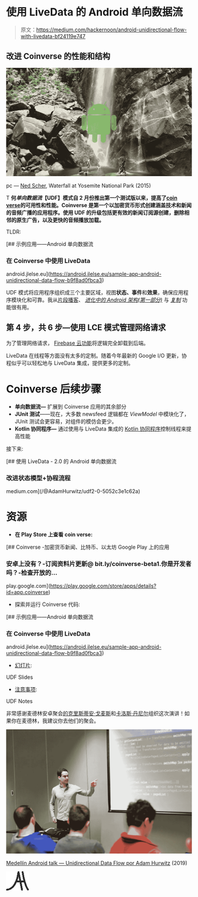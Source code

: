 # 使用 LiveData 的 Android 单向数据流

> 原文：<https://medium.com/hackernoon/android-unidirectional-flow-with-livedata-bf24119e747>

## 改进 Coinverse 的性能和结构

![](img/bc6e9a85f753d73ed027338760f19314.png)

pc — [Ned Scher](https://www.linkedin.com/in/ned-scher-60bbb152/), Waterfall at Yosemite National Park (2015)

T **何*单向数据流*【UDF】模式自 2 月份推出第一个测试版以来，提高了**[**coin verse**](https://play.google.com/store/apps/details?id=app.coinverse)**的可用性和性能。Coinverse 是第一个以加密货币形式创建涵盖技术和新闻的音频广播的应用程序。使用 UDF 的升级包括更有效的新闻订阅源创建，删除相邻的原生广告，以及更快的音频播放加载。**

TLDR:

[](https://android.jlelse.eu/sample-app-android-unidirectional-data-flow-b9f8ad0fbca3) [## 示例应用——Android 单向数据流

### 在 Coinverse 中使用 LiveData

android.jlelse.eu](https://android.jlelse.eu/sample-app-android-unidirectional-data-flow-b9f8ad0fbca3) 

UDF 模式将应用程序组织成三个主要区域，视图**状态、事件**和**效果**，确保应用程序模块化和可靠。我从[片段播客](https://fragmentedpodcast.com)、 [*进化中的 Android 架构(第一部分)*](https://fragmentedpodcast.com/episodes/148/) 与 [*复制*](https://medium.com/u/b85c7e530b1f#copying) 功能很有用。

## 第 4 步，共 6 步—使用 LCE 模式管理网络请求

为了管理网络请求， [Firebase 云功能](https://medium.com/u/b85c7e530b1f#call_the_function)将逻辑完全卸载到后端。

LiveData 在线程等方面没有太多的定制。随着今年最新的 Google I/O 更新，协程似乎可以轻松地与 LiveData 集成，提供更多的定制。

# Coinverse 后续步骤

*   **单向数据流—** 扩展到 Coinverse 应用的其余部分
*   **JUnit 测试**——现在，大多数 newsfeed 逻辑都在 *ViewModel* 中模块化了，JUnit 测试会更容易，对组件的模仿会更少。
*   **Kotlin 协同程序—** 通过使用与 LiveData 集成的 [Kotlin 协同程序](https://developer.android.com/kotlin/coroutines)控制线程来提高性能

接下来:

[](/@AdamHurwitz/udf2-0-5052c3e1c62a) [## 使用 LiveData - 2.0 的 Android 单向数据流

### 改进状态模型+协程流程

medium.com](/@AdamHurwitz/udf2-0-5052c3e1c62a) 

# 资源

*   **在 Play Store 上查看 coin verse:**

[](https://play.google.com/store/apps/details?id=app.coinverse) [## Coinverse -加密货币新闻、比特币、以太坊 Google Play 上的应用

### 安卓上没有？-订阅资料片更新@ bit.ly/coinverse-beta1.你是开发者吗？-检查开放的…

play.google.com](https://play.google.com/store/apps/details?id=app.coinverse) 

*   探索并运行 Coinverse 代码:

[](https://android.jlelse.eu/sample-app-android-unidirectional-data-flow-b9f8ad0fbca3) [## 示例应用——Android 单向数据流

### 在 Coinverse 中使用 LiveData

android.jlelse.eu](https://android.jlelse.eu/sample-app-android-unidirectional-data-flow-b9f8ad0fbca3) 

*   [幻灯片](https://docs.google.com/presentation/d/1bj-lG2ghJO5EVIJRrCt3eH-lZsz8ChPc1hVXZ_KYpD8?rm=minimal):

UDF Slides

*   [注意事项](https://docs.google.com/document/d/13fmrGJbGHNEPo3FN7IDmwQjxjXK3qoACSRqjyawV32k?rm=minimal):

UDF Notes

非常感谢麦德林安卓聚会[的](https://www.meetup.com/Medellin-Android/)[克里斯蒂安·戈麦斯](https://twitter.com/Iyubinest)和[卡洛斯·丹尼尔](https://medium.com/u/eaf44c102d99?source=post_page-----bf24119e747--------------------------------)组织这次演讲！如果你在麦德林，我建议你去他们的聚会。

![](img/7c31f8511b3caaeac309300daf84a4b6.png)

[Medellín Android talk — Unidirectional Data Flow por Adam Hurwitz](https://www.youtube.com/watch?v=Elp-Z-pQTpM) (2019)

![](img/ca4727e683da6a69980e9e6d985b2934.png)